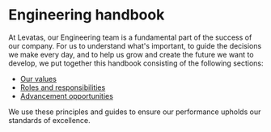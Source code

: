 # Engineering handbook

At Levatas, our Engineering team is a fundamental part of the success of our company. For us to understand what's important, to guide the decisions we make every day, and to help us grow and create the future we want to develop, we put together this handbook consisting of the following sections:

* [Our values](values.md)
* [Roles and responsibilities](roles-responsibilities.md)
* [Advancement opportunities](advancement-opportunities.md)

We use these principles and guides to ensure our performance upholds our standards of excellence. 

